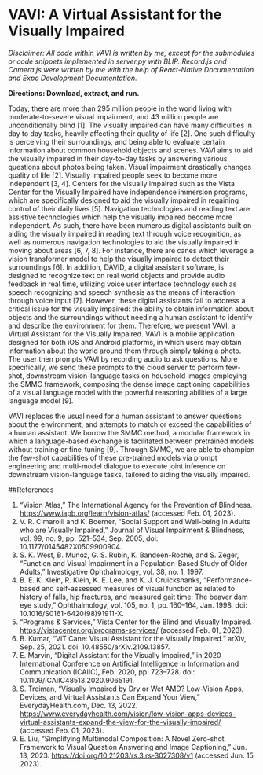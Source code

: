 # VAVI: A Virtual Assistant for the Visually Impaired

_Disclaimer: All code within VAVI is written by me, except for the submodules or code snippets implemented in server.py with BLIP. Record.js and Camera.js were written by me with the help of React-Native Documentation and Expo Development Documentation._

**Directions: Download, extract, and run.**

Today, there are more than 295 million people in the world living with moderate-to-severe visual impairment, and 43 million people are unconditionally blind [1]. The visually impaired can have many difficulties in day to day tasks, heavily affecting their quality of life [2]. One such difficulty is perceiving their surroundings, and being able to evaluate certain information about common household objects and scenes. VAVI aims to aid the visually impaired in their day-to-day tasks by answering various questions about photos being taken. 
Visual impairment drastically changes quality of life [2]. Visually impaired people seek to become more independent [3, 4]. Centers for the visually impaired such as the Vista Center for the Visually Impaired have independence immersion programs, which are specifically designed to aid the visually impaired in regaining control of their daily lives [5]. Navigation technologies and reading text are assistive technologies which help the visually impaired become more independent. As such, there have been numerous digital assistants built on aiding the visually impaired in reading text through voice recognition, as well as numerous navigation technologies to aid the visually impaired in moving about areas [6, 7, 8]. For instance, there are canes which leverage a vision transformer model to help the visually impaired to detect their surroundings [6]. In addition, DAVID, a digital assistant software, is designed to recognize text on real world objects and provide audio feedback in real time, utilizing voice user interface technology such as speech recognizing and speech synthesis as the means of interaction through voice input [7]. However, these digital assistants fail to address a critical issue for the visually impaired: the ability to obtain information about objects and the surroundings without needing a human assistant to identify and describe the environment for them. 
Therefore, we present VAVI, a Virtual Assistant for the Visually Impaired. VAVI is a mobile application designed for both iOS and Android platforms, in which users may obtain information about the world around them through simply taking a photo. The user then prompts VAVI by recording audio to ask questions. More specifically, we send these prompts to the cloud server to perform few-shot, downstream vision-language tasks on household images employing the SMMC framework, composing the dense image captioning capabilities of a visual language model with the powerful reasoning abilities of a large language model [9]. 

VAVI replaces the usual need for a human assistant to answer questions about the environment, and attempts to match or exceed the capabilities of a human assistant. We borrow the SMMC method, a modular framework in which a language-based exchange is facilitated between pretrained models without training or fine-tuning [9]. Through SMMC, we are able to champion the few-shot capabilities of these pre-trained models via prompt engineering and multi-model dialogue to execute joint inference on downstream vision-language tasks, tailored to aiding the visually impaired. 

##References
1. “Vision Atlas,” The International Agency for the Prevention of Blindness. https://www.iapb.org/learn/vision-atlas/ (accessed Feb. 01, 2023).
2. V. R. Cimarolli and K. Boerner, “Social Support and Well-being in Adults who are Visually Impaired,” Journal of Visual Impairment & Blindness, vol. 99, no. 9, pp. 521–534, Sep. 2005, doi: 10.1177/0145482X0509900904.
3. S. K. West, B. Munoz, G. S. Rubin, K. Bandeen-Roche, and S. Zeger, “Function and Visual Impairment in a Population-Based Study of Older Adults,” Investigative Ophthalmology, vol. 38, no. 1, 1997.
4. B. E. K. Klein, R. Klein, K. E. Lee, and K. J. Cruickshanks, “Performance-based and self-assessed measures of visual function as related to history of falls, hip fractures, and measured gait time: The beaver dam eye study,” Ophthalmology, vol. 105, no. 1, pp. 160–164, Jan. 1998, doi: 10.1016/S0161-6420(98)91911-X.
5. “Programs & Services,” Vista Center for the Blind and Visually Impaired. https://vistacenter.org/programs-services/ (accessed Feb. 01, 2023).
6. B. Kumar, “ViT Cane: Visual Assistant for the Visually Impaired.” arXiv, Sep. 25, 2021. doi: 10.48550/arXiv.2109.13857.
7. E. Marvin, “Digital Assistant for the Visually Impaired,” in 2020 International Conference on Artificial Intelligence in Information and Communication (ICAIIC), Feb. 2020, pp. 723–728. doi: 10.1109/ICAIIC48513.2020.9065191.
8. S. Treiman, “Visually Impaired by Dry or Wet AMD? Low-Vision Apps, Devices, and Virtual Assistants Can Expand Your View,” EverydayHealth.com, Dec. 13, 2022. https://www.everydayhealth.com/vision/low-vision-apps-devices-virtual-assistants-expand-the-view-for-the-visually-impaired/ (accessed Feb. 01, 2023).
9. E. Liu, “Simplifying Multimodal Composition: A Novel Zero-shot Framework to Visual Question Answering and Image Captioning,” Jun. 13, 2023. https://doi.org/10.21203/rs.3.rs-3027308/v1 (accessed Jun. 15, 2023).

